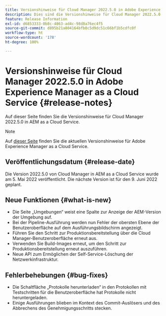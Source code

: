 ```yaml
---
title: Versionshinweise für Cloud Manager 2022.5.0 in Adobe Experience Manager as a Cloud Service
description: Dies sind die Versionshinweise für Cloud Manager 2022.5.0 in AEM as a Cloud Service.
feature: Release Information
exl-id: d6853333-0b8c-4863-ad4c-98d8a76ec4f5
source-git-commit: d895b21a804164bfb0c5d9dc51c66bf1b5cdfc0f
workflow-type: ht
source-wordcount: '178'
ht-degree: 100%

---
```


# Versionshinweise für Cloud Manager 2022.5.0 in Adobe Experience Manager as a Cloud Service {#release-notes}

Auf dieser Seite finden Sie die Versionshinweise für Cloud Manager 2022.5.0 in AEM as a Cloud Service.

>[!NOTE]
>
>Auf [dieser Seite](/help/release-notes/release-notes-cloud/release-notes-current.md) finden Sie die aktuellen Versionshinweise für Adobe Experience Manager as a Cloud Service.

## Veröffentlichungsdatum {#release-date}

Die Version 2022.5.0 von Cloud Manager in AEM as a Cloud Service wurde am 5. Mai 2022 veröffentlicht. Die nächste Version ist für den 9. Juni 2022 geplant.

## Neue Funktionen {#what-is-new}

* Die Seite „Umgebungen“ weist eine Spalte zur Anzeige der AEM-Version der Umgebung auf.
* Bei der Pipeline-Ausführung werden nun Fehler der obersten Ebene der Benutzeroberfläche auf dem Ausführungsbildschirm angezeigt.
* Führen Sie den Schritt zur Produktionsbereitstellung über die Cloud Manager-Benutzeroberfläche erneut aus.
* Verwenden Sie Build-Images erneut, um den Schritt zur Produktionsbereitstellung erneut auszuführen.
* Neue API zum Ermöglichen der Self-Service-Löschung der Netzwerkinfrastruktur.

## Fehlerbehebungen {#bug-fixes}

* Die Schaltfläche „Protokolle herunterladen“ in den Protokollen mit Testschritten für die Benutzeroberfläche hat Protokolle nicht heruntergeladen.
* Einige Ausführungen blieben im Kontext des Commit-Auslösers und des Abbrechens des Genehmigungsschritts stecken.
